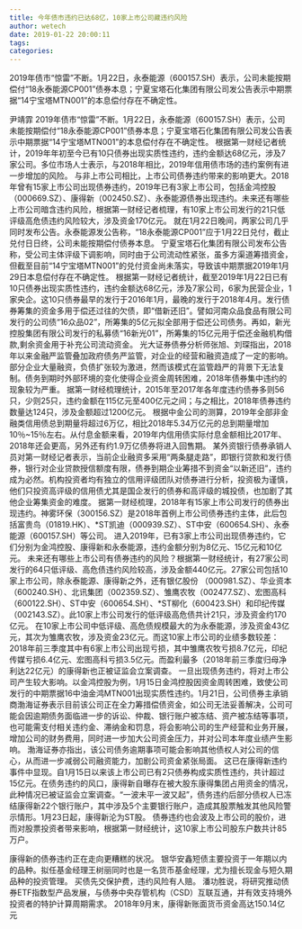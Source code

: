 ```yaml
---
title: 今年债市违约已达68亿，10家上市公司藏违约风险
author: wetech
date: 2019-01-22 20:00:11
tags: 
categories: 
---
```

2019年债市“惊雷”不断。1月22日，永泰能源（600157.SH）表示，公司未能按期偿付“18永泰能源CP001”债券本息；宁夏宝塔石化集团有限公司发公告表示中期票据“14宁宝塔MTN001”的本息偿付存在不确定性。
<!-- more -->
尹靖霏
2019年债市“惊雷”不断。1月22日，永泰能源（600157.SH）表示，公司未能按期偿付“18永泰能源CP001”债券本息；宁夏宝塔石化集团有限公司发公告表示中期票据“14宁宝塔MTN001”的本息偿付存在不确定性。
根据第一财经记者统计，2019年年初至今已有10只债券出现实质性违约，违约金额达68亿元，涉及7家公司。多位市场人士表示，与2018年相比，2019年信用债市场的违约案例有进一步增加的风险。
与非上市公司相比，上市公司债券违约带来的影响更大。2018年曾有15家上市公司出现债券违约，2019年已有3家上市公司，包括金鸿控股（000669.SZ）、康得新（002450.SZ）、永泰能源债券出现违约。未来还有哪些上市公司暗含违约风险，根据第一财经记者梳理，有10家上市公司发行的21只低评级高危债违约风险较大，涉及资金170亿元。
就在1月22日晚间，两家公司几乎同时发布公告。永泰能源发公告称，“18永泰能源CP001”应于1月22日兑付，截止兑付日日终，公司未能按期偿付债券本息。
宁夏宝塔石化集团有限公司发布公告称，受公司主体评级下调影响，同时由于公司流动性紧张，虽多方渠道筹措资金，但截至目前“14宁宝塔MTN001”的兑付资金尚未落实，导致该中期票据2019年1月29日本息偿付存在不确定性。
根据第一财经记者统计，截至2019年1月22日已有10只债券出现实质性违约，违约金额达68亿元，涉及7家公司，6家为民营企业，1家央企。这10只债券最早的发行于2016年1月，最晚的发行于2018年4月。发行债券筹集的资金多用于偿还过往的欠债，即“借新还旧”。譬如河南众品食品有限公司发行的公司债“16众品02”，所筹集的5亿元拟全部用于偿还公司债务。再如，新光控股集团有限公司发行的私募债“16新光01”，所筹集的15亿元用于偿还金融机构借款,剩余资金用于补充公司流动资金。
光大证券债券分析师张旭、刘琛指出，2018年以来金融严监管叠加政府债务严监管，对企业的经营和融资造成了一定的影响。部分企业大量融资，负债扩张较为激进，然而该模式在监管趋严的背景下无法复制。债务到期时外部环境的变化使得企业资金周转困难，2018年债券集中违约的现象较为严重。
据第一财经梳理统计，2015年至2017年各年度违约债券多则56只，少则25只，违约金额在115亿元至400亿元之间；与之相比，2018年债券违约数量达124只，涉及金额超过1200亿元。
根据中金公司的测算，2019年全部非金融类信用债总到期量将超过6万亿，相比2018年5.34万亿元的总到期量增加10％~15％左右。从付息金额来看，2019年内信用债实际付息金额相比2017年、2018年还会更高，另外还有约1.9万亿债券将进入回售期。
某外资银行债券承销人员对第一财经记者表示，当前企业融资多采用“两条腿走路”，即银行贷款和发行债券，银行对企业贷款授信额度有限，债券到期企业筹措不到资金“以新还旧”，违约成为必然。机构投资者均有独立的信用评级团队对债券进行分析，投资极为谨慎，他们只投资高评级的信用债尤其是国企发行的债券和高评级的城投债，也加剧了其他企业筹集资金的难度。
据第一财经梳理，2018年有15家上市公司发行的债券出现违约。神雾环保（300156.SZ）是2018年首例上市公司债券违约主体，此后包括富贵鸟（01819.HK）、*ST凯迪（000939.SZ）、ST中安（600654.SH）、永泰能源（600157.SH）等公司。
进入2019年，已有3家上市公司出现债券违约，它们分别为金鸿控股、康得新和永泰能源，违约金额分别为8亿元、15亿元和10亿元。
未来还有哪些上市公司有债券违约的风险？根据第一财经统计，有27家公司发行的64只低评级、高危债违约风险较高，涉及金额440亿元。27家公司包括10家上市公司，除永泰能源、康得新之外，还有银亿股份 （000981.SZ）、华业资本（600240.SH）、北讯集团（002359.SZ）、雏鹰农牧（002477.SZ）、宏图高科 （600122.SH）、ST中安（600654.SH）、*ST柳化（600423.SH）和印纪传媒 （002143.SZ）。此10家上市公司发行的低评级高危债共计21只，涉及资金约170亿元。
在10家上市公司中低评级、高危债规模最大的为永泰能源，涉及资金43亿元，其次为雏鹰农牧，涉及资金23亿元。而这10家上市公司的业绩多数较差：2018年前三季度其中有6家上市公司出现亏损，其中雏鹰农牧亏损8.7亿元，印纪传媒亏损6.4亿元、宏图高科亏损3.5亿元。而盈利最多（2018年前三季度归母净利达22亿元）的康得新也正被证监会立案调查。
一旦出现债务违约，将对上市公司产生较大影响。以金鸿控股为例，1月15日金鸿控股因资金周转困难，致使公司发行的中期票据16中油金鸿MTN001出现实质性违约。1月21日，公司债券主承销商渤海证券表示目前该公司正在全力筹措偿债资金，如公司无法妥善解决，公司可能会因逾期债务面临进一步的诉讼、仲裁、银行账户被冻结、资产被冻结等事项，也可能需支付相关违约金、滞纳金和罚息，将会影响公司的生产经营和业务开展，增加公司的财务费用，同时进一步加大公司资金压力，并对公司本年度业绩产生影响。
渤海证券亦指出，该公司债务逾期事项可能会影响其他债权人对公司的信心，从而进一步减弱公司融资能力，加剧公司资金紧张局面。
这已在康得新违约事件中显现。自1月15日以来该上市公司已有2只债券构成实质性违约，共计超过15亿元。在债务违约的风口，康得新自曝存在被大股东康得集团占用资金的情况，此种情况已被证监会立案调查。“一波未平一波又起”，债务违约后部分债权人已冻结康得新22个银行账户，其中涉及5个主要银行账户，造成其股票触发其他风险警示情形。1月23日起，康得新沦为ST股。
债券违约也会波及上市公司的股价，进而对股票投资者带来影响，根据第一财经统计，这10家上市公司股东户数共计85万户。
 
 
康得新的债券违约正在走向更糟糕的状况。
银华安鑫短债主要投资于一年期以内的品种。拟任基金经理王树丽同时也是一名货币基金经理，尤为擅长现金与短久期品种的投资管理。
买债先交保护费，违约风险有人赔。
潘功胜说，将研究推动债券ETF指数型产品发展，与债券中央存管机构（CSD）互联互通，并有效支持境外投资者的特护计算周期需求。
2018年9月末，康得新账面货币资金高达150.14亿元
